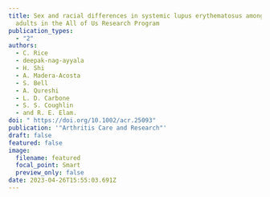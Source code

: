 ```yaml
---
title: Sex and racial differences in systemic lupus erythematosus among U.S.
  adults in the All of Us Research Program
publication_types:
  - "2"
authors:
  - C. Rice
  - deepak-nag-ayyala
  - H. Shi
  - A. Madera-Acosta
  - S. Bell
  - A. Qureshi
  - L. D. Carbone
  - S. S. Coughlin
  - and R. E. Elam.
doi: " https://doi.org/10.1002/acr.25093"
publication: '"Arthritis Care and Research"'
draft: false
featured: false
image:
  filename: featured
  focal_point: Smart
  preview_only: false
date: 2023-04-26T15:55:03.691Z
---
```

